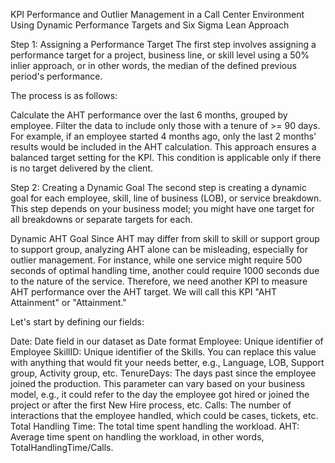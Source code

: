 KPI Performance and Outlier Management in a Call Center Environment Using Dynamic Performance Targets and Six Sigma Lean Approach

Step 1: Assigning a Performance Target The first step involves assigning a performance target for a project, business line, or skill level using a 50% inlier approach, or in other words, the median of the defined previous period's performance.

The process is as follows:

Calculate the AHT performance over the last 6 months, grouped by employee.
Filter the data to include only those with a tenure of >= 90 days. For example, if an employee started 4 months ago, only the last 2 months' results would be included in the AHT calculation.
This approach ensures a balanced target setting for the KPI. This condition is applicable only if there is no target delivered by the client.

Step 2: Creating a Dynamic Goal The second step is creating a dynamic goal for each employee, skill, line of business (LOB), or service breakdown. This step depends on your business model; you might have one target for all breakdowns or separate targets for each.

Dynamic AHT Goal Since AHT may differ from skill to skill or support group to support group, analyzing AHT alone can be misleading, especially for outlier management. For instance, while one service might require 500 seconds of optimal handling time, another could require 1000 seconds due to the nature of the service. Therefore, we need another KPI to measure AHT performance over the AHT target. We will call this KPI "AHT Attainment" or "Attainment."

Let's start by defining our fields:

Date: Date field in our dataset as Date format
Employee: Unique identifier of Employee
SkillID: Unique identifier of the Skills. You can replace this value with anything that would fit your needs better, e.g., Language, LOB, Support group, Activity group, etc.
TenureDays: The days past since the employee joined the production. This parameter can vary based on your business model, e.g., it could refer to the day the employee got hired or joined the project or after the first New Hire process, etc.
Calls: The number of interactions that the employee handled, which could be cases, tickets, etc.
Total Handling Time: The total time spent handling the workload.
AHT: Average time spent on handling the workload, in other words, TotalHandlingTime/Calls.




